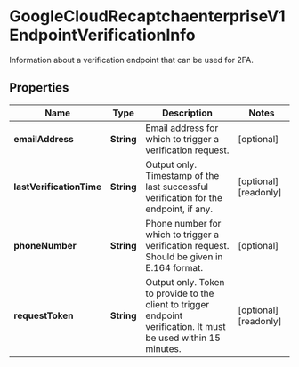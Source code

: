 

# GoogleCloudRecaptchaenterpriseV1EndpointVerificationInfo

Information about a verification endpoint that can be used for 2FA.

## Properties

| Name | Type | Description | Notes |
|------------ | ------------- | ------------- | -------------|
|**emailAddress** | **String** | Email address for which to trigger a verification request. |  [optional] |
|**lastVerificationTime** | **String** | Output only. Timestamp of the last successful verification for the endpoint, if any. |  [optional] [readonly] |
|**phoneNumber** | **String** | Phone number for which to trigger a verification request. Should be given in E.164 format. |  [optional] |
|**requestToken** | **String** | Output only. Token to provide to the client to trigger endpoint verification. It must be used within 15 minutes. |  [optional] [readonly] |



